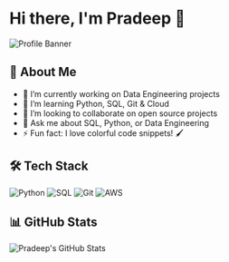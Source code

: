 # Hi there, I'm Pradeep 👋

![Profile Banner](https://media.giphy.com/media/3oEjI6SIIHBdRxXI40/giphy.gif)

## 🌈 About Me
- 🔭 I’m currently working on Data Engineering projects
- 🌱 I’m learning Python, SQL, Git & Cloud
- 👯 I’m looking to collaborate on open source projects
- 💬 Ask me about SQL, Python, or Data Engineering
- ⚡ Fun fact: I love colorful code snippets! 🖌️

## 🛠️ Tech Stack
![Python](https://img.shields.io/badge/-Python-blue?style=flat-square&logo=python&logoColor=white)
![SQL](https://img.shields.io/badge/-SQL-orange?style=flat-square&logo=MySQL&logoColor=white)
![Git](https://img.shields.io/badge/-Git-red?style=flat-square&logo=git&logoColor=white)
![AWS](https://img.shields.io/badge/-AWS-yellow?style=flat-square&logo=amazon-aws&logoColor=white)

## 📊 GitHub Stats
![Pradeep's GitHub Stats](https://github-readme-stats.vercel.app/api?username=Pradeep421&show_icons=true&theme=radical)
